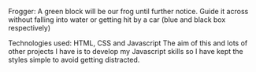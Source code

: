 Frogger: A green block will be our frog until further notice. Guide it across without falling into water or getting hit by a car (blue and black box respectively)

Technologies used: HTML, CSS and Javascript
The aim of this and lots of other projects I have is to develop my Javascript skills so I have kept the styles simple to avoid getting distracted.